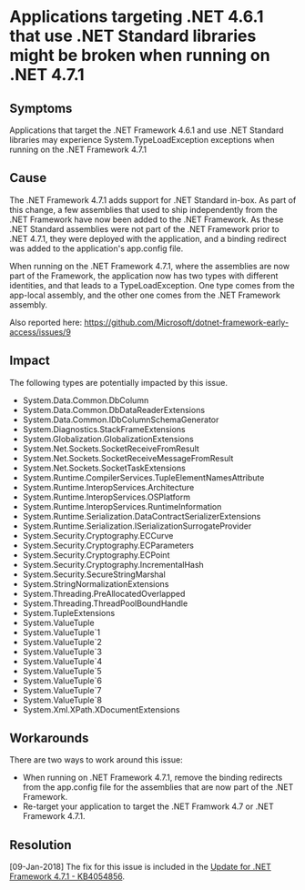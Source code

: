 # Applications targeting .NET 4.6.1 that use .NET Standard libraries might be broken when running on .NET 4.7.1

## Symptoms

Applications that target the .NET Framework 4.6.1 and use .NET Standard libraries may experience System.TypeLoadException exceptions when running on the .NET Framework 4.7.1

## Cause

The .NET Framework 4.7.1 adds support for .NET Standard in-box. As part of this change, a few assemblies that used to ship independently from the .NET Framework have now been added to the .NET Framework. As these .NET Standard assemblies were not part of the .NET Framework prior to .NET 4.7.1, they were deployed with the application, and a binding redirect was added to the application's app.config file.

When running on the .NET Framework 4.7.1, where the assemblies are now part of the Framework, the application now has two types with different identities, and that leads to a TypeLoadException. One type comes from the app-local assembly, and the other one comes from the .NET Framework assembly.

Also reported here: https://github.com/Microsoft/dotnet-framework-early-access/issues/9

## Impact

The following types are potentially impacted by this issue.

- System.Data.Common.DbColumn
- System.Data.Common.DbDataReaderExtensions
- System.Data.Common.IDbColumnSchemaGenerator
- System.Diagnostics.StackFrameExtensions
- System.Globalization.GlobalizationExtensions
- System.Net.Sockets.SocketReceiveFromResult
- System.Net.Sockets.SocketReceiveMessageFromResult
- System.Net.Sockets.SocketTaskExtensions
- System.Runtime.CompilerServices.TupleElementNamesAttribute
- System.Runtime.InteropServices.Architecture
- System.Runtime.InteropServices.OSPlatform
- System.Runtime.InteropServices.RuntimeInformation
- System.Runtime.Serialization.DataContractSerializerExtensions
- System.Runtime.Serialization.ISerializationSurrogateProvider
- System.Security.Cryptography.ECCurve
- System.Security.Cryptography.ECParameters
- System.Security.Cryptography.ECPoint
- System.Security.Cryptography.IncrementalHash
- System.Security.SecureStringMarshal
- System.StringNormalizationExtensions
- System.Threading.PreAllocatedOverlapped
- System.Threading.ThreadPoolBoundHandle
- System.TupleExtensions
- System.ValueTuple
- System.ValueTuple`1
- System.ValueTuple`2
- System.ValueTuple`3
- System.ValueTuple`4
- System.ValueTuple`5
- System.ValueTuple`6
- System.ValueTuple`7
- System.ValueTuple`8
- System.Xml.XPath.XDocumentExtensions

## Workarounds

There are two ways to work around this issue:
 - When running on .NET Framework 4.7.1, remove the binding redirects from the app.config file for the assemblies that are now part of the .NET Framework.
 - Re-target your application to target the .NET Framwork 4.7 or .NET Framework 4.7.1.
 
## Resolution

[09-Jan-2018] The fix for this issue is included  in the [Update for .NET Framework 4.7.1 - KB4054856](http://go.microsoft.com/fwlink/?LinkId=866028).